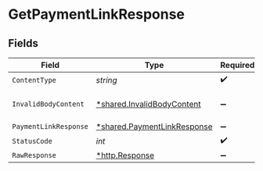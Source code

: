 # GetPaymentLinkResponse


## Fields

| Field                                                                     | Type                                                                      | Required                                                                  | Description                                                               |
| ------------------------------------------------------------------------- | ------------------------------------------------------------------------- | ------------------------------------------------------------------------- | ------------------------------------------------------------------------- |
| `ContentType`                                                             | *string*                                                                  | :heavy_check_mark:                                                        | N/A                                                                       |
| `InvalidBodyContent`                                                      | [*shared.InvalidBodyContent](../../models/shared/invalidbodycontent.md)   | :heavy_minus_sign:                                                        | Invalid body content                                                      |
| `PaymentLinkResponse`                                                     | [*shared.PaymentLinkResponse](../../models/shared/paymentlinkresponse.md) | :heavy_minus_sign:                                                        | OK                                                                        |
| `StatusCode`                                                              | *int*                                                                     | :heavy_check_mark:                                                        | N/A                                                                       |
| `RawResponse`                                                             | [*http.Response](https://pkg.go.dev/net/http#Response)                    | :heavy_minus_sign:                                                        | N/A                                                                       |